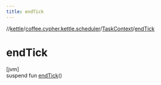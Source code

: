 ```yaml
---
title: endTick
---
```

//[kettle](../../../index.html)/[coffee.cypher.kettle.scheduler](../index.html)/[TaskContext](index.html)/[endTick](end-tick.html)



# endTick



[jvm]\
suspend fun [endTick](end-tick.html)()




